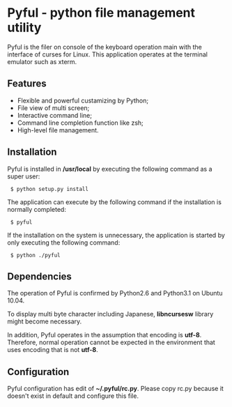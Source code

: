 Pyful - python file management utility
======================================

Pyful is the filer on console of the keyboard operation main with the
interface of curses for Linux. This application operates at the terminal
emulator such as xterm.

Features
--------

* Flexible and powerful custamizing by Python;
* File view of multi screen;
* Interactive command line;
* Command line completion function like zsh;
* High-level file management.

Installation
------------

Pyful is installed in **/usr/local** by executing the following
command as a super user:

     $ python setup.py install

The application can execute by the following command
if the installation is normally completed:

     $ pyful

If the installation on the system is unnecessary,
the application is started by only executing the following command:

     $ python ./pyful

Dependencies
------------

The operation of Pyful is confirmed by Python2.6 and Python3.1 on
Ubuntu 10.04.

To display multi byte character including Japanese,
**libncursesw** library might become necessary.

In addition, Pyful operates in the assumption that encoding is **utf-8**.
Therefore, normal operation cannot be expected in the environment that
uses encoding that is not **utf-8**.

Configuration
-------------

Pyful configuration has edit of **~/.pyful/rc.py**.
Please copy rc.py because it doesn't exist in default
and configure this file.

